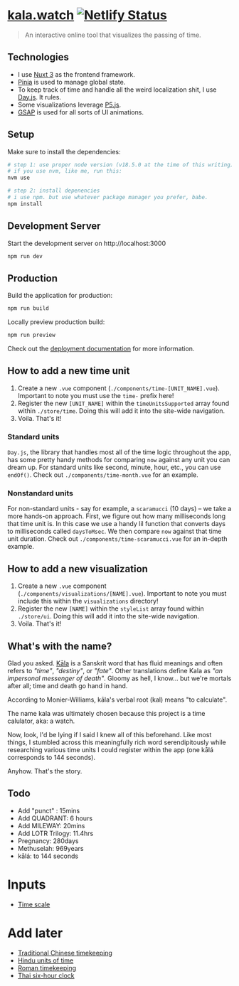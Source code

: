 # [kala.watch](https://kala.watch) [![Netlify Status](https://api.netlify.com/api/v1/badges/a4ccd1aa-76a1-4174-a164-900f78d519b9/deploy-status)](https://app.netlify.com/sites/horilogy/deploys)

> An interactive online tool that visualizes the passing of time.

## Technologies

- I use [Nuxt 3](https://nuxt.com/) as the frontend framework.
- [Pinia](https://pinia.vuejs.org/ssr/nuxt.html) is used to manage global state.
- To keep track of time and handle all the weird localization shit, I use [Day.js](https://day.js.org/). It rules.
- Some visualizations leverage [P5.js](https://p5js.org/).
- [GSAP](https://greensock.com/gsap/) is used for all sorts of UI animations.

## Setup

Make sure to install the dependencies:

```bash
# step 1: use proper node version (v18.5.0 at the time of this writing)
# if you use nvm, like me, run this:
nvm use

# step 2: install depenencies
# i use npm. but use whatever package manager you prefer, babe.
npm install
```

## Development Server

Start the development server on http://localhost:3000

```bash
npm run dev
```

## Production

Build the application for production:

```bash
npm run build
```

Locally preview production build:

```bash
npm run preview
```

Check out the [deployment documentation](https://nuxt.com/docs/getting-started/deployment) for more information.

## How to add a new time unit

1. Create a new `.vue` component (`./components/time-[UNIT_NAME].vue`). Important to note you must use the `time-` prefix here!
2. Register the new `[UNIT_NAME]` within the `timeUnitsSupported` array found within `./store/time`. Doing this will add it into the site-wide navigation.
3. Voila. That's it!

### Standard units

`Day.js`, the library that handles most all of the time logic throughout the app, has some pretty handy methods for comparing `now` against any unit you can dream up. For standard units like second, minute, hour, etc., you can use `endOf()`. Check out `./components/time-month.vue` for an example.

### Nonstandard units

For non-standard units - say for example, a `scaramucci` (10 days) – we take a more hands-on approach. First, we figure out how many milliseconds long that time unit is. In this case we use a handy lil function that converts days to milliseconds called `daysToMsec`. We then compare `now` against that time unit duration. Check out `./components/time-scaramucci.vue` for an in-depth example.

## How to add a new visualization

1. Create a new `.vue` component (`./components/visualizations/[NAME].vue`). Important to note you must include this within the `visualizations` directory!
2. Register the new `[NAME]` within the `styleList` array found within `./store/ui`. Doing this will add it into the site-wide navigation.
3. Voila. That's it!

## What's with the name?

Glad you asked. [Kāla](https://en.wikipedia.org/wiki/K%C4%81la) is a Sanskrit word that has fluid meanings and often refers to _"time"_, _"destiny"_, or _"fate"_. Other translations define Kala as _"an impersonal messenger of death"_. Gloomy as hell, I know... but we're mortals after all; time and death go hand in hand.

According to Monier-Williams, kāla's verbal root (kal) means "to calculate".

The name kala was ultimately chosen because this project is a time calulator, aka: a watch.

Now, look, I'd be lying if I said I knew all of this beforehand. Like most things, I stumbled across this meaningfully rich word serendipitously while researching various time units I could register within the app (one kālá corresponds to 144 seconds).

Anyhow. That's the story.

## Todo

- Add "punct" : 15mins
- Add QUADRANT: 6 hours
- Add MILEWAY: 20mins
- Add LOTR Trilogy: 11.4hrs
- Pregnancy: 280days
- Methuselah: 969years
- kālá: to 144 seconds

# Inputs

- [Time scale](https://en.wikipedia.org/wiki/Time_scale)

# Add later

- [Traditional Chinese timekeeping](https://en.wikipedia.org/wiki/Traditional_Chinese_timekeeping)
- [Hindu units of time](https://en.wikipedia.org/wiki/Hindu_units_of_time)
- [Roman timekeeping](https://en.wikipedia.org/wiki/Roman_timekeeping)
- [Thai six-hour clock](https://en.wikipedia.org/wiki/Thai_six-hour_clock)
